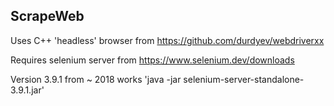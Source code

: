 ## ScrapeWeb
Uses C++ 'headless' browser from https://github.com/durdyev/webdriverxx

Requires selenium server from https://www.selenium.dev/downloads

Version 3.9.1 from ~ 2018 works
 'java -jar selenium-server-standalone-3.9.1.jar'